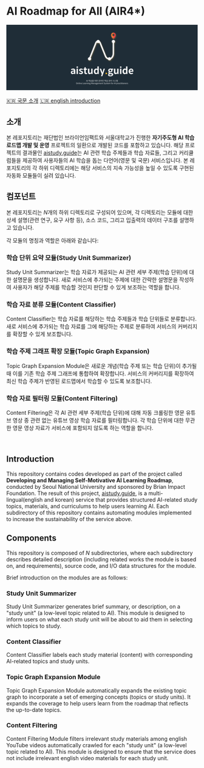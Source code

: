 # AI Roadmap for All (AIR4*)
<a href="#">
  <img src="/img/banner.png" url= width="100%" height="auto">
  </a>

[🇰🇷 국문 소개](#소개) [🇱🇷 english introduction](#introduction)

## 소개
본 레포지토리는 재단법인 브라이언임팩트와 서울대학교가 진행한 **자기주도형 AI 학습 로드맵 개발 및 운영** 프로젝트의 일환으로 개발된 코드를 포함하고 있습니다.
해당 프로젝트의 결과물인 [aistudy.guide](http://aistudy.guide:3000)는 AI 관련 학습 주제들과 학습 자료들, 그리고 커리큘럼들을 제공하여 사용자들의 AI 학습을 돕는 다언어(영문 및 국문) 서비스입니다.
본 레포지토리의 각 하위 디렉토리에는 해당 서비스의 지속 가능성을 높일 수 있도록 구현된 자동화 모듈들이 실려 있습니다.

## 컴포넌트
본 레포지토리는 *N*개의 하위 디렉토리로 구성되어 있으며, 각 디렉토리는 모듈에 대한 상세 설명(관련 연구, 요구 사항 등), 소스 코드, 그리고 입출력의 데이터 구조를 설명하고 있습니다.

각 모듈의 명칭과 역할은 아래와 같습니다:

### 학습 단위 요약 모듈(Study Unit Summarizer)
Study Unit Summarizer는 학습 자료가 제공되는 AI 관련 세부 주제(학습 단위)에 대한 설명문을 생성합니다.
새로 서비스에 추가되는 주제에 대한 간략한 설명문을 작성하여 사용자가 해당 주제를 학습할 것인지 판단할 수 있게 보조하는 역할을 합니다.

### 학습 자료 분류 모듈(Content Classifier)
Content Classifier는 학습 자료를 해당하는 학습 주제들과 학습 단위들로 분류합니다.
새로 서비스에 추가되는 학습 자료를 그에 해당하는 주제로 분류하여 서비스의 커버리지를 확장할 수 있게 보조합니다.

### 학습 주제 그래프 확장 모듈(Topic Graph Expansion)
Topic Graph Expansion Module은 새로운 개념(학습 주제 또는 학습 단위)이 추가될 때 이를 기존 학습 주제 그래프에 통합하여 확장합니다. 
서비스의 커버리지를 확장하여 최신 학습 주제가 반영된 로드맵에서 학습할 수 있도록 보조합니다.

### 학습 자료 필터링 모듈(Content Filtering)
Content Filtering은 각 AI 관련 세부 주제(학습 단위)에 대해 자동 크롤링한 영문 유튜브 영상 중 관련 없는 유튜브 영상 학습 자료를 필터링합니다.
각 학습 단위에 대한 무관한 영문 영상 자료가 서비스에 포함되지 않도록 하는 역할을 합니다.

<br>

## Introduction
This repository contains codes developed as part of the project called **Developing and Managing Self-Motivative AI Learning Roadmap**, conducted by Seoul National University and sponsored by Brian Impact Foundation.
The result of this project, [aistudy.guide](http://aistudy.guide:3000), is a multi-lingual(english and korean) service that provides structured AI-related study topics, materials, and curriculums to help users learning AI.
Each subdirectory of this repository contains automating modules implemented to increase the sustainability of the service above.

## Components
This repository is composed of *N* subdirectories, where each subdirectory describes detailed description (including related works the module is based on, and requirements), source code, and I/O data structures for the module.

Brief introduction on the modules are as follows:

### Study Unit Summarizer
Study Unit Summarizer generates brief summary, or description, on a "study unit" (a low-level topic related to AI).
This module is designed to inform users on what each study unit will be about to aid them in selecting which topics to study.

### Content Classifier
Content Classifier labels each study material (content) with corresponding AI-related topics and study units.

### Topic Graph Expansion Module 
Topic Graph Expansion Module automatically expands the existing topic graph to incorporate a set of emerging concepts (topics or study units). 
It expands the coverage to help users learn from the roadmap that reflects the up-to-date topics.

### Content Filtering
Content Filtering Module filters irrelevant study materials among english YouTube videos automatically crawled for each "study unit" (a low-level topic related to AI).
This module is designed to ensure that the service does not include irrelevant english video materials for each study unit.